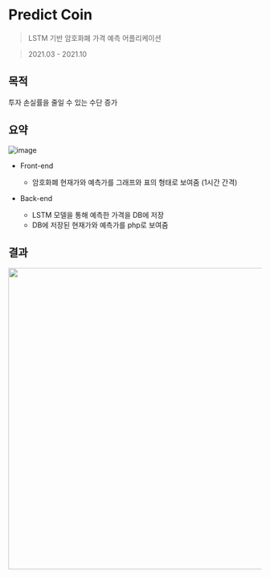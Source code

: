 # Predict Coin

> LSTM 기반 암호화폐 가격 예측 어플리케이션

> 2021.03 - 2021.10


## 목적

투자 손실률을 줄일 수 있는 수단 증가     



## 요약

![image](https://user-images.githubusercontent.com/67730991/185305267-6fd8269b-7218-4f2d-96fd-ff20c0bf76cc.png)
* Front-end
  * 암호화폐 현재가와 예측가를 그래프와 표의 형태로 보여줌 (1시간 간격)
  
* Back-end
  * LSTM 모델을 통해 예측한 가격을 DB에 저장
  * DB에 저장된 현재가와 예측가를 php로 보여줌


## 결과

<img src="https://user-images.githubusercontent.com/67730991/185785773-94c4bc18-959b-430c-a341-b09fc62cad30.png" width="600">
